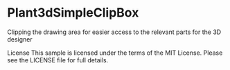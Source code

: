 # Plant3dSimpleClipBox
Clipping the drawing area for easier access to the relevant parts for the 3D designer

License
This sample is licensed under the terms of the MIT License. Please see the LICENSE file for full details.
